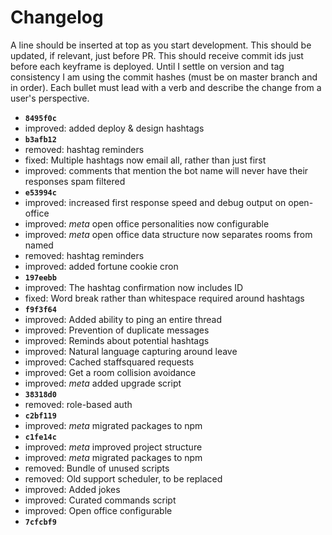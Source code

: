 # Changelog

A line should be inserted at top as you start development.
This should be updated, if relevant, just before PR.
This should receive commit ids just before each keyframe is deployed.
Until I settle on version and tag consistency I am using the commit hashes (must
be on master branch and in order).
Each bullet must lead with a verb and describe the change from a user's
perspective.

* **`8495f0c`**
* improved: added deploy & design hashtags
* **`b3afb12`**
* removed: hashtag reminders
* fixed: Multiple hashtags now email all, rather than just first
* improved: comments that mention the bot name will never have their responses
  spam filtered
* **`e53994c`**
* improved: increased first response speed and debug output on open-office
* improved: *meta* open office personalities now configurable
* improved: *meta* open office data structure now separates rooms from named
* removed: hashtag reminders
* improved: added fortune cookie cron
* **`197eebb`**
* improved: The hashtag confirmation now includes ID
* fixed: Word break rather than whitespace required around hashtags
* **`f9f3f64`**
* improved: Added ability to ping an entire thread
* improved: Prevention of duplicate messages
* improved: Reminds about potential hashtags
* improved: Natural language capturing around leave
* improved: Cached staffsquared requests
* improved: Get a room collision avoidance
* improved: *meta* added upgrade script
* **`38318d0`**
* removed: role-based auth
* **`c2bf119`**
* improved: *meta* migrated packages to npm
* **`c1fe14c`**
* improved: *meta* improved project structure
* improved: *meta* migrated packages to npm
* removed: Bundle of unused scripts
* removed: Old support scheduler, to be replaced
* improved: Added jokes
* improved: Curated commands script
* improved: Open office configurable
* **`7cfcbf9`**

